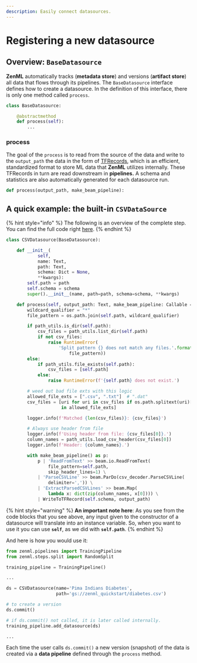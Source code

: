 ```yaml
---
description: Easily connect datasources.
---
```


# Registering a new datasource

## Overview: `BaseDatasource`

**ZenML** automatically tracks \(**metadata store**\) and versions \(**artifact store**\) all data that flows through its pipelines. The  `BaseDatasource` interface defines how to create a datasource. In the definition of this interface, there is only one method called `process`.

```python
class BaseDatasource:

    @abstractmethod
    def process(self):
        ...
```

### process

The goal of the `process` is to read from the source of the data and write to the `output_path` the data in the form of [TFRecords](https://www.tensorflow.org/tutorials/load_data/tfrecord), which is an efficient, standardized format to store ML data that **ZenML** utilizes internally. These TFRecords in turn are read downstream in **pipelines.** A schema and statistics are also automatically generated for each datasource run.

```python
def process(output_path, make_beam_pipeline):
```

## A quick example: the built-in `CSVDataSource`

{% hint style="info" %}
The following is an overview of the complete step. You can find the full code right [here](https://github.com/maiot-io/zenml/blob/main/zenml/datasources/csv_datasource.py).
{% endhint %}

```python
class CSVDatasource(BaseDatasource):

    def __init__(
            self,
            name: Text,
            path: Text,
            schema: Dict = None,
            **kwargs):
        self.path = path
        self.schema = schema
        super().__init__(name, path=path, schema=schema, **kwargs)

    def process(self, output_path: Text, make_beam_pipeline: Callable = None):
        wildcard_qualifier = "*"
        file_pattern = os.path.join(self.path, wildcard_qualifier)

        if path_utils.is_dir(self.path):
            csv_files = path_utils.list_dir(self.path)
            if not csv_files:
                raise RuntimeError(
                    'Split pattern {} does not match any files.'.format(
                        file_pattern))
        else:
            if path_utils.file_exists(self.path):
                csv_files = [self.path]
            else:
                raise RuntimeError(f'{self.path} does not exist.')

        # weed out bad file exts with this logic
        allowed_file_exts = [".csv", ".txt"]  # ".dat"
        csv_files = [uri for uri in csv_files if os.path.splitext(uri)[1]
                     in allowed_file_exts]

        logger.info(f'Matched {len(csv_files)}: {csv_files}')

        # Always use header from file
        logger.info(f'Using header from file: {csv_files[0]}.')
        column_names = path_utils.load_csv_header(csv_files[0])
        logger.info(f'Header: {column_names}.')

        with make_beam_pipeline() as p:
            p | 'ReadFromText' >> beam.io.ReadFromText(
                file_pattern=self.path,
                skip_header_lines=1) \
            | 'ParseCSVLine' >> beam.ParDo(csv_decoder.ParseCSVLine(
                delimiter=',')) \
            | 'ExtractParsedCSVLines' >> beam.Map(
                lambda x: dict(zip(column_names, x[0]))) \
            | WriteToTFRecord(self.schema, output_path)

```

{% hint style="warning" %}
**An important note here**: As you see from the code blocks that you see above, any input given to the constructor of a datasource will translate into an instance variable. So, when you want to use it you can use **`self`**, as we did with **`self.path`**.
{% endhint %}

And here is how you would use it:

```python
from zenml.pipelines import TrainingPipeline
from zenml.steps.split import RandomSplit

training_pipeline = TrainingPipeline()

...

ds = CSVDatasource(name='Pima Indians Diabetes',
                   path='gs://zenml_quickstart/diabetes.csv')

# to create a version
ds.commit()

# if ds.commit() not called, it is later called internally.
training_pipeline.add_datasource(ds)

...
```

Each time the user calls `ds.commit()` a new version \(snapshot\) of the data is created via a **data pipeline** defined through the `process` method.

